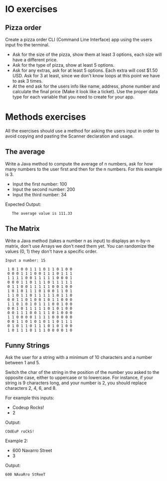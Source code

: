 # IO exercises
## Pizza order

Create a pizza order CLI (Command Line Interface) app using the users input fro the terminal.

- Ask for the size of the pizza, show them at least 3 options, each size will have a different price.
- Ask for the type of pizza, show at least 5 options.
- Ask for any extras, ask for at least 5 options. Each extra will cost $1.50 USD. Ask for 3 at least, since we don't know loops at this point we have to ask 3 times.
- At the end ask for the users info like name, address, phone number and calculate the final price  (Make it look like a ticket). Use the proper data type for each variable that you need to create for your app.

# Methods exercises

All the exercises should use a method for asking the users input in order to avoid copying and pasting the Scanner declaration and usage.

## The average

Write a Java method to compute the average of n numbers, ask for how many numbers to the user first and then for the n numbers. For this example is 3.
   - Input the first number: 100 
   - Input the second number: 200
   - Input the third number: 34
   
Expected Output:
```   
   The average value is 111.33
```

## The Matrix

Write a Java method (takes a number n as input) to displays an n-by-n matrix, don't use Arrays we don't need them yet. You can randomize the values (0, 1) they don't have a specific order.

```
Input a number: 15 
                                  
 1 0 1 0 0 1 1 1 0 1 1 0 1 0 0                            
 0 0 0 1 1 1 0 0 1 1 1 0 1 1 1                            
 1 1 1 1 0 0 1 1 1 1 1 0 0 0 1                            
 0 0 0 1 1 0 1 1 1 0 1 1 1 1 1                            
 0 1 1 0 0 1 1 1 1 1 0 0 1 0 0                            
 1 0 1 0 1 1 1 0 1 0 0 1 1 0 1                            
 1 1 0 1 1 0 1 1 1 1 1 0 1 1 0                            
 0 0 1 1 0 1 0 0 1 0 1 1 0 0 0                            
 1 1 0 1 0 1 0 1 1 1 0 0 1 0 0                            
 0 0 1 0 1 1 1 1 1 0 1 0 1 0 0                            
 0 0 1 1 1 0 0 1 1 1 0 1 0 0 0                            
 1 1 0 0 0 0 1 1 1 1 0 0 0 0 0                            
 0 0 1 1 0 1 0 1 0 1 1 0 1 1 1                            
 0 1 0 1 1 0 1 1 1 0 1 0 1 0 0                            
 1 0 1 1 1 0 1 1 1 0 0 0 0 1 0 
 ```
 ## Funny Strings
 
 Ask the user for a string with a minimum of 10 characters and a number between 1 and 5. 
 
 Switch the char of the string in the position of the number you asked to the opposite case, either to uppercase or to lowercase. For instance, if your string is 9 characters long, and your number is 2, you should replace characters 2, 4, 6, and 8.
 
 For example this inputs:
 
 - Codeup Rocks!
 - 2
 
 Output:
 ```
 COdEuP roCkS!
 ```
 Example 2:
  - 600 Navarro Street 
  - 3
  
  Output:
  ```
  600 NAvaRro StReeT
  ```